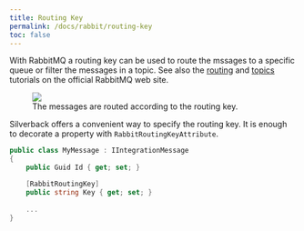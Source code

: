 ```yaml
---
title: Routing Key
permalink: /docs/rabbit/routing-key
toc: false
---
```


With RabbitMQ a routing key can be used to route the mssages to a specific queue or filter the messages in a topic. See also the [routing](https://www.rabbitmq.com/tutorials/tutorial-four-dotnet.html) and [topics](https://www.rabbitmq.com/tutorials/tutorial-five-dotnet.html) tutorials on the official RabbitMQ web site. 

<figure>
	<a href="{{ site.baseurl }}/assets/images/diagrams/rabbit-routing.png"><img src="{{ site.baseurl }}/assets/images/diagrams/rabbit-routing.png"></a>
    <figcaption>The messages are routed according to the routing key.</figcaption>
</figure>

Silverback offers a convenient way to specify the routing key. It is enough to decorate a property with `RabbitRoutingKeyAttribute`.

```csharp
public class MyMessage : IIntegrationMessage
{
    public Guid Id { get; set; }

    [RabbitRoutingKey]
    public string Key { get; set; }
    
    ...
}
```
